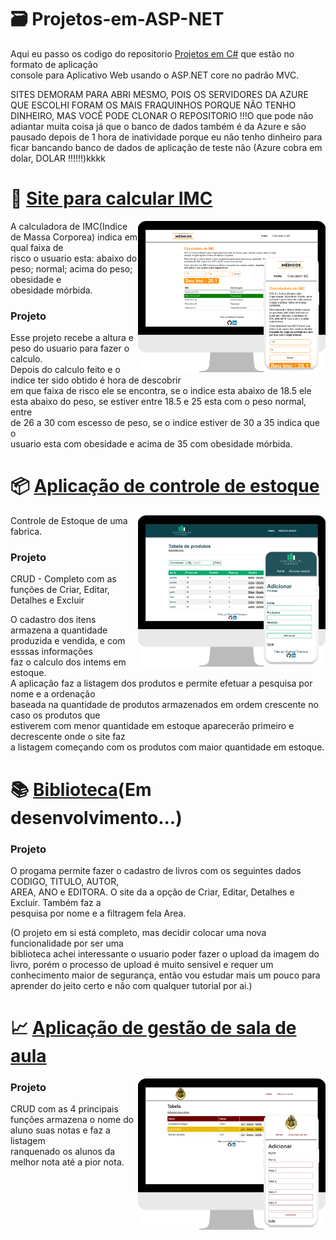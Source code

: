 #  🗃 Projetos-em-ASP-NET

Aqui eu passo os codigo do repositorio <a href="https://github.com/raphael-rfa/Projetos-em-Csharp">Projetos em C#</a> que estão no formato de aplicação  
console para Aplicativo Web usando o ASP.NET core no padrão MVC. 


SITES DEMORAM PARA ABRI MESMO, POIS OS SERVIDORES DA AZURE QUE ESCOLHI FORAM OS MAIS FRAQUINHOS PORQUE NÃO TENHO DINHEIRO, MAS VOCÊ PODE CLONAR O REPOSITORIO !!!O que pode não adiantar muita coisa já que o banco de dados também é da Azure e são pausado depois de 1 hora de inatividade porque eu não tenho dinheiro para ficar bancando banco de dados de aplicação de teste não (Azure cobra em dolar, DOLAR !!!!!!)kkkk


# 🧮 <a href="https://calculodoimc.azurewebsites.net/">Site para calcular IMC</a> 
<a href="https://calculodoimc.azurewebsites.net/"><img src="https://raw.githubusercontent.com/raphael-rfa/sites/main/imagens/site4.png" width="300" height="auto" align="right"/></a>

A calculadora de IMC(Indice de Massa Corporea) indica em qual faixa de  
risco o usuario esta: abaixo do peso; normal; acima do peso; obesidade e  
obesidade mórbida.

### Projeto

Esse projeto recebe a altura e peso do usuario para fazer o calculo.  
Depois do calculo feito e o indice ter sido obtido é hora de descobrir  
em que faixa de risco ele se encontra, se o indice esta abaixo de 18.5 ele  
esta abaixo do peso, se estiver entre 18.5 e 25 esta com o peso normal, entre  
de 26 a 30 com escesso de peso, se o indice estiver de 30 a 35 indica que o  
usuario esta com obesidade e acima de 35 com obesidade mórbida.

# 📦 <a href="https://controledeestoque.azurewebsites.net/">Aplicação de controle de estoque</a>
<a href="https://controledeestoque.azurewebsites.net/"><img src="https://raw.githubusercontent.com/raphael-rfa/sites/main/imagens/site6.webp" width="300" height="auto" align="right"/></a>

Controle de Estoque de uma fabrica.

### Projeto

CRUD - Completo com as funções de Criar, Editar, Detalhes e Excluir  

O cadastro dos itens armazena a quantidade produzida e vendida, e com esssas informações  
faz o calculo dos intems em estoque.  
A aplicação faz a listagem dos produtos e permite efetuar a pesquisa por nome e a ordenação  
baseada na quantidade de produtos armazenados em ordem crescente no caso os produtos que  
estiverem com menor quantidade em estoque aparecerão primeiro e decrescente onde o site faz  
a listagem começando com os produtos com maior quantidade em estoque.  


# 📚 [Biblioteca](https://github.com/raphael-rfa/Projetos-em-ASP-NET)(Em desenvolvimento...)

### Projeto

O progama permite fazer o cadastro de livros com os seguintes dados CODIGO, TITULO, AUTOR,  
AREA, ANO e EDITORA. O site da a opção de Criar, Editar, Detalhes e Excluir. Também faz a  
pesquisa por nome e a filtragem fela Area.

(O projeto em si está completo, mas decidir colocar uma nova funcionalidade por ser uma  
biblioteca achei interessante o usuario poder fazer o upload da imagem do livro, porém o 
processo de upload é muito sensivel e requer um conhecimento maior de segurança, então vou
estudar mais um pouco para aprender do jeito certo e não com qualquer tutorial por ai.)


# 📈 <a href="https://gestaodesaladeaula.azurewebsites.net/">Aplicação de gestão de sala de aula</a>
<a href="https://gestaodesaladeaula.azurewebsites.net/"><img src="https://raw.githubusercontent.com/raphael-rfa/sites/main/imagens/site5.webp" width="300" height="auto" align="right"/></a>

### Projeto

CRUD com as 4 principais funções armazena o nome do aluno suas notas e faz a listagem  
ranquenado os alunos da melhor nota até a pior nota.
